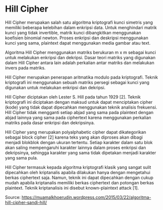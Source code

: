 # Hill Cipher
Hill Cipher merupakan salah satu algoritma kriptografi kunci simetris yang memiliki beberapa kelebihan dalam enkripsi data. Untuk menghindari matrik kunci yang tidak invertible, matrik kunci dibangkitkan menggunakan koefisien binomial newton.  Proses enkripsi dan deskripsi menggunakan kunci yang sama, plaintext dapat menggunakan media gambar atau text.

Algoritma Hill Cipher menggunakan matriks berukuran m x m sebagai kunci untuk melakukan enkripsi dan dekripsi. Dasar teori matriks yang digunakan dalam Hill Cipher antara lain adalah perkalian antar matriks dan melakukan invers pada matriks.

Hill Cipher merupakan penerapan aritmatika modulo pada kriptografi. Teknik kriptografi ini menggunakan sebuah matriks persegi sebagai kunci yang digunakan untuk melakukan enkripsi dan dekripsi.

Hill Cipher diciptakan oleh Lester S. Hill pada tahun 1929 [2]. Teknik kriptografi ini diciptakan dengan maksud untuk dapat menciptakan cipher (kode) yang tidak dapat dipecahkan menggunakan teknik analisis frekuensi. Hill Cipher tidak mengganti setiap abjad yang sama pada plaintext dengan abjad lainnya yang sama pada ciphertext karena menggunakan perkalian matriks pada dasar enkripsi dan dekripsinya.

Hill Cipher yang merupakan polyalphabetic cipher dapat dikategorikan sebagai block cipher [2] karena teks yang akan diproses akan dibagi menjadi blokblok dengan ukuran tertentu. Setiap karakter dalam satu blok akan saling mempengaruhi karakter lainnya dalam proses enkripsi dan dekripsinya, sehingga karakter yang sama tidak dipetakan menjadi karakter yang sama pula.

Hill Cipher termasuk kepada algoritma kriptografi klasik yang sangat sulit dipecahkan oleh kriptanalis apabila dilakukan hanya dengan mengetahui berkas ciphertext saja. Namun, teknik ini dapat dipecahkan dengan cukup mudah apabila kriptanalis memiliki berkas ciphertext dan potongan berkas plaintext. Teknik kriptanalisis ini disebut known-plaintext attack [1].

Source: https://muamalkhoerudin.wordpress.com/2015/03/22/algoritma-hill-cipher-sandi-hill/
